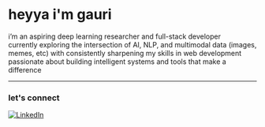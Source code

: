 # heyya i'm gauri 

 i’m an aspiring deep learning researcher and full-stack developer  
 currently exploring the intersection of AI, NLP, and multimodal data (images, memes, etc) with consistently sharpening my skills in web development  
 passionate about building intelligent systems and tools that make a difference

---

### let's connect

[![LinkedIn](https://img.shields.io/badge/LinkedIn-0077B5?style=for-the-badge&logo=linkedin&logoColor=white)](https://www.linkedin.com/in/gauri-saksena-bb241b251/)





